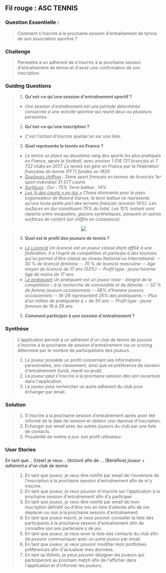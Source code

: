 
## Fil rouge : ASC TENNIS

### Question Essentielle :
> Comment s'inscrire à la prochaine session d'entraînement de tennis de son association sportive ?

### Challenge
> Permettre à un adhérent de s'inscrire à la prochaine session d'entraînement de tennis et d'avoir une confirmation de son inscription.

### Guiding Questions
> 1. **Qu'est-ce qu'une session d'entraînement sportif ?**
> - *Une session d'entraînement est une période déterminée consacrée à une activité sportive qui réunit deux ou plusieurs personnes.*

> 2. **Qu'est-ce qu'une inscription ?**
> - *C'est l'action d'inscrire quelqu'un sur une liste.*

> 3. **Quel représente le tennis en France ?**
> - *Le tennis se place au deuxième rang des sports les plus pratiqués en France, après le football, avec environ 1 018 721 licenciés et 7 722 clubs en 2017.
Le tennis est géré en France par la Fédération française de tennis (FFT) fondée en 1920.*
> - *<u>Quelques chiffres</u> :
2ème sport français en termes de licenciés
1er sport individuel
31 577 courts*
> - *<u>Surfaces</u> :
Dur : 75%
Terre battue : 14%*
> - *<u>Les ¾ des courts « en dur »</u>
Chose étonnante pour le pays organisateur de Roland Garros, la terre battue ne représente qu’une toute petite part des terrains français (environ 14%).
Les surfaces en dur constituant 75% du total. Les 10% restant sont répartis entre moquettes, gazons synthétiques, parquets et autres surfaces de confort (un chiffre en croissance).*
<p align="center">
  <img src="https://court-central.fr/wp-content/uploads/2019/04/evolution-licencies-tennis-france.jpeg">
</p>

> 4. **Quel est le profil des joueurs de tennis ?**
> - <u>*Le Licencié</u>
> Un licencié est un joueur classé étant affilié à une fédération. Il a l’esprit de compétition et participe à des tournois qui lui permet d’être classé au niveau National ou International.
> -- 30 % de licencié féminine
> -- 70 % de licencié masculine
> -- Age moyen du licencié de 17 ans (53%)
> -- Profil type : jeune homme âgé de moins de 17 ans*
> - <u>*Le pratiquant</u>
> Un pratiquant est un joueur loisir - éloigné de la compétition – à la recherche de convivialité et de détente.
> -- 52 % de femme joueurs occasionnels
> -- 48% d’homme joueurs occasionnels
> -- 16-29 représentent 25% des pratiquants
> -- Plus d’un million de pratiquants à + de 50 ans
> -- Profil type : jeune femmes de 16 à 29 ans*
> 
> 5. **Comment participer à une session d'entraînement ?**

### Synthèse

> L'application permet à un adhérent d'un club de tennis de pouvoir s'inscrire à la prochaine de session d'entraînement via un scoring déterminé par le nombre de participations des joueurs.
> 1. Le joueur possède un profil concernant ses informations personnelles, son classement, ainsi que sa préfèrence de session d'entraînement (lundi, mardi ou jeudi)
> 2. Le joueur peut s'inscrire à la prochaine session dès son ouverture dans l'application.
> 3. Le joueur peut rechercher un autre adhérent du club pour échanger par email.

### Solution
> 1. S'inscrire à la prochaine session d'entraînement après avoir été informé de la date de session et obtenir une réponse d'inscription.
> 2. Échanger par email avec les autres joueurs du club par une liste de contacts.
> 3. Possibilité de mettre à jour son profil utilisateur.

### User Stories

En tant que... (User)
je veux... (Action)
afin de ... (Bénéfice)
<i>joueur = adhérent.e d'un club de tennis</i>

> 1. En tant que joueur, je veux être notifié par email de l'ouverture de l'inscription à la prochaine session d'entraînement afin de m'y inscrire.
> 2. En tant que joueur, je veux pouvoir m'inscrire sur l'application à la prochaine session d'entraînement afin d'y participer.
> 3. En tant que joueur, je veux être notifié par email de mon inscription définitif ou d'être mis en liste d'attente afin de me déplacer ou non à la prochaine session d'entraînement.
> 4. En tant que joueur inscrit, je veux pouvoir consulter la liste des participants à la prochaine session d'entraînement afin de connaître son.ses partenaire.s de jeu.
> 5. En tant que joueur, je veux avoir la liste des contacts du club afin de pouvoir communiquer avec un autre joueur par email.
> 6. En tant que joueur, je veux pouvoir modifier mon profil/mes préférences afin d'actualiser mes données.
> 6. En tant qu'Admin, je peux pouvoir désigner les joueurs qui participeront au prochain match afin de l'afficher dans l'application et d'informer les joueurs.
